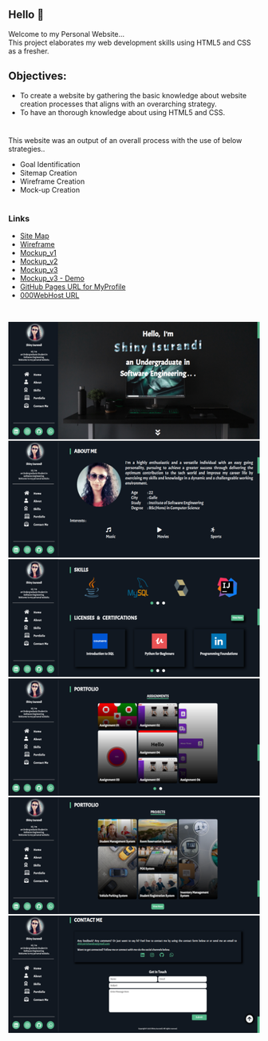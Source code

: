 ## **Hello 👋**

Welcome to my Personal Website...
<br>
This project elaborates my web development skills using HTML5 and CSS as a fresher.

## Objectives:
- To create a website by gathering the basic knowledge about website creation processes that aligns with an overarching strategy.
- To have an thorough knowledge about using HTML5 and CSS.

#

This website was an output of an overall process with the use of below strategies..
- Goal Identification
- Sitemap Creation
- Wireframe Creation
- Mock-up Creation

#

### **Links**

- [Site Map](https://www.gloomaps.com/mPrbHCxryr)
- [Wireframe](https://wireframe.cc/pro/pp/8d62350e0489025)
- [Mockup_v1](https://www.figma.com/file/81f53Vz4qRitBel5nKIWZp/MyWebsite?node-id=81%3A181)
- [Mockup_v2](https://www.figma.com/file/gdh3qndEQiwImjZfrD5MSY/MyWebsite_v2?node-id=0%3A1)
- [Mockup_v3](https://www.figma.com/file/cMGuXnq9jdreH3kcQLRVsh/MyWebsite_v3?node-id=0%3A1)
- [Mockup_v3 - Demo](https://www.figma.com/proto/cMGuXnq9jdreH3kcQLRVsh/MyWebsite_v3?node-id=81%3A181&scaling=scale-down&page-id=0%3A1&starting-point-node-id=81%3A181)
- [GitHub Pages URL for MyProfile](https://shinyzu.github.io/MyProfile/)
- [000WebHost URL](https://shiny1141.000webhostapp.com/)

<br>

<img src = "assets/screenshots/1.png" alt = "sample"> <br>
<img src = "assets/screenshots/2.png" alt = "sample"> <br>
<img src = "assets/screenshots/3.png" alt = "sample"> <br>
<img src = "assets/screenshots/4.png" alt = "sample"> <br>
<img src = "assets/screenshots/5.png" alt = "sample"> <br>
<img src = "assets/screenshots/6.png" alt = "sample">



